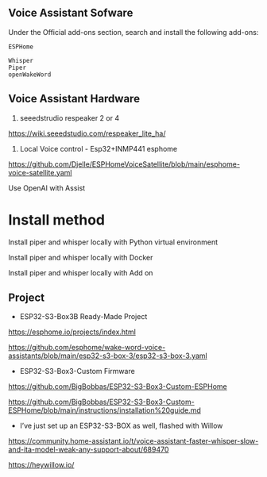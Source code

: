 ## Voice Assistant Sofware
Under the Official add-ons section, search and install the following add-ons:
~~~
ESPHome

Whisper
Piper
openWakeWord
~~~

## Voice Assistant Hardware

1. seeedstrudio respeaker 2 or 4

https://wiki.seeedstudio.com/respeaker_lite_ha/

1. Local Voice control - Esp32+INMP441 esphome

https://github.com/Djelle/ESPHomeVoiceSatellite/blob/main/esphome-voice-satellite.yaml


Use OpenAI with Assist

# Install method
Install piper and whisper locally with Python virtual environment

Install piper and whisper locally with Docker

Install piper and whisper locally with Add on


## Project

- ESP32-S3-Box3B Ready-Made Project

https://esphome.io/projects/index.html




https://github.com/esphome/wake-word-voice-assistants/blob/main/esp32-s3-box-3/esp32-s3-box-3.yaml


- ESP32-S3-Box3-Custom Firmware

https://github.com/BigBobbas/ESP32-S3-Box3-Custom-ESPHome

https://github.com/BigBobbas/ESP32-S3-Box3-Custom-ESPHome/blob/main/instructions/installation%20guide.md

- I’ve just set up an ESP32-S3-BOX as well, flashed with Willow 

https://community.home-assistant.io/t/voice-assistant-faster-whisper-slow-and-ita-model-weak-any-support-about/689470

https://heywillow.io/
